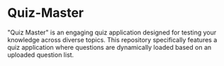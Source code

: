 # Quiz-Master
 "Quiz Master" is an engaging quiz application designed for testing your knowledge across diverse topics. This repository specifically features a quiz application where questions are dynamically loaded based on an uploaded question list. 
